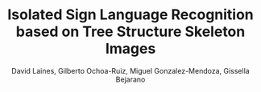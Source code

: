 ---
paperId: 16
author: David Laines, Gilberto Ochoa-Ruiz, Miguel Gonzalez-Mendoza, Gissella Bejarano
publicationauthor: Laines, D. et al.
title: Isolated Sign Language Recognition based on Tree Structure Skeleton Images
pdf: David_Laines.pdf
poster: David_Laines.png
alt: --
type: Poster
topic: Computer Vision for Social Good
subtopic: "Recognition: Categorization, Detection, Retrieval"
link: https://research.latinxinai.org/papers/neurips/2023/pdf/David_Laines.pdf
conference: cvpr
year: 2023
tags: cvpr-2023-pp
location: Vancouver, Canada
---